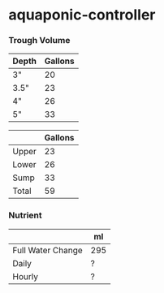 # aquaponic-controller


### Trough Volume
| Depth | Gallons  | 
|-------|----------|
| 3"    | 20  |
| 3.5"  | 23  |
| 4"    | 26 |
| 5"    | 33 |


|         | Gallons  | 
|-------  |----------|
| Upper   | 23  |
| Lower   | 26 |
| Sump    | 33 |
| Total   | 59 |


### Nutrient
|                     | ml  | 
|-------              |----------|
| Full Water Change   |295  |
| Daily   | ? |
| Hourly  | ? |
